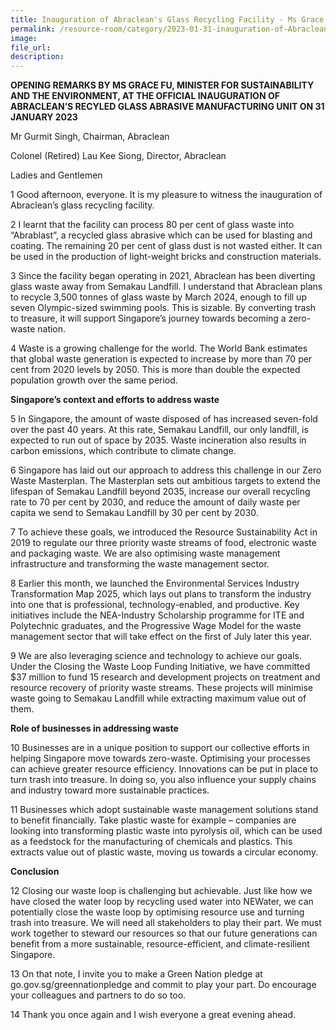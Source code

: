 ```yaml
---
title: Inauguration of Abraclean's Glass Recycling Facility - Ms Grace Fu
permalink: /resource-room/category/2023-01-31-inauguration-of-Abraclean-by-Minister/
image:
file_url:
description:
---
```


**OPENING REMARKS BY MS GRACE FU, MINISTER FOR SUSTAINABILITY AND THE ENVIRONMENT, AT THE OFFICIAL INAUGURATION OF ABRACLEAN’S RECYLED GLASS ABRASIVE MANUFACTURING UNIT ON 31 JANUARY 2023**

Mr Gurmit Singh, Chairman, Abraclean

Colonel (Retired) Lau Kee Siong, Director, Abraclean 

Ladies and Gentlemen

1 Good afternoon, everyone. It is my pleasure to witness the inauguration of Abraclean’s glass recycling facility. 

2	I learnt that the facility can process 80 per cent of glass waste into “Abrablast”, a recycled glass abrasive which can be used for blasting and coating. The remaining 20 per cent of glass dust is not wasted either. It can be used in the production of light-weight bricks and construction materials. 

3	Since the facility began operating in 2021, Abraclean has been diverting glass waste away from Semakau Landfill. I understand that Abraclean plans to recycle 3,500 tonnes of glass waste by March 2024, enough to fill up seven Olympic-sized swimming pools. This is sizable. By converting trash to treasure, it will support Singapore’s journey towards becoming a zero-waste nation. 

4	Waste is a growing challenge for the world. The World Bank estimates that global waste generation is expected to increase by more than 70 per cent from 2020 levels by 2050. This is more than double the expected population growth over the same period. 

**Singapore’s context and efforts to address waste**

5	In Singapore, the amount of waste disposed of has increased seven-fold over the past 40 years. At this rate, Semakau Landfill, our only landfill, is expected to run out of space by 2035. Waste incineration also results in carbon emissions, which contribute to climate change.

6 Singapore has laid out our approach to address this challenge in our Zero Waste Masterplan. The Masterplan sets out ambitious targets to extend the lifespan of Semakau Landfill beyond 2035, increase our overall recycling rate to 70 per cent by 2030, and reduce the amount of daily waste per capita we send to Semakau Landfill by 30 per cent by 2030. 

7	To achieve these goals, we introduced the Resource Sustainability Act in 2019 to regulate our three priority waste streams of food, electronic waste and packaging waste. We are also optimising waste management infrastructure and transforming the waste management sector. 

8	Earlier this month, we launched the Environmental Services Industry Transformation Map 2025, which lays out plans to transform the industry into one that is professional, technology-enabled, and productive. Key initiatives include the NEA-Industry Scholarship programme for ITE and Polytechnic graduates, and the Progressive Wage Model for the waste management sector that will take effect on the first of July later this year. 

9	We are also leveraging science and technology to achieve our goals. Under the Closing the Waste Loop Funding Initiative, we have committed $37 million to fund 15 research and development projects on treatment and resource recovery of priority waste streams. These projects will minimise waste going to Semakau Landfill while extracting maximum value out of them. 

**Role of businesses in addressing waste**

10	Businesses are in a unique position to support our collective efforts in helping Singapore move towards zero-waste. Optimising your processes can achieve greater resource efficiency. Innovations can be put in place to turn trash into treasure. In doing so, you also influence your supply chains and industry toward more sustainable practices. 

11	Businesses which adopt sustainable waste management solutions stand to benefit financially. Take plastic waste for example – companies are looking into transforming plastic waste into pyrolysis oil, which can be used as a feedstock for the manufacturing of chemicals and plastics. This extracts value out of plastic waste, moving us towards a circular economy. 

**Conclusion**

12	Closing our waste loop is challenging but achievable. Just like how we have closed the water loop by recycling used water into NEWater, we can potentially close the waste loop by optimising resource use and turning trash into treasure. We will need all stakeholders to play their part. We must work together to steward our resources so that our future generations can benefit from a more sustainable, resource-efficient, and climate-resilient Singapore.

13	On that note, I invite you to make a Green Nation pledge at go.gov.sg/greennationpledge and commit to play your part. Do encourage your colleagues and partners to do so too.

14	Thank you once again and I wish everyone a great evening ahead.

